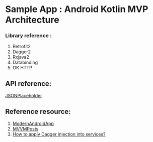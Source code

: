 # Sample App : Android Kotlin MVP Architecture

### Library reference :
1. Retrofit2 
2. Dagger2 
3. Rxjava2 
4. Databinding 
5. OK HTTP 

## API reference:
[JSONPlaceholder](https://jsonplaceholder.typicode.com)

## Reference resource:
1. [ModernAndroidApp](https://github.com/mladenrakonjac/ModernAndroidApp)
2. [MVVMPosts](https://github.com/gahfy/MVVMPosts)
3. [How to apply Dagger injection into services?](https://github.com/googlesamples/android-architecture-components/issues/253#issuecomment-352210847)
